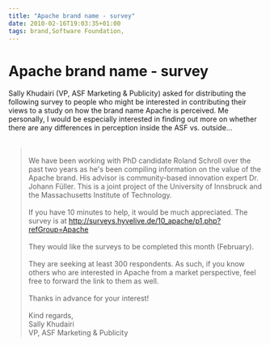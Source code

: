 ```yaml
---
title: "Apache brand name - survey"
date: 2010-02-16T19:03:35+01:00
tags: brand,Software Foundation,
---
```


# Apache brand name - survey


Sally Khudairi (VP, ASF Marketing & Publicity) asked for distributing the following survey to people who might be 
interested in contributing their views to a study on how the brand name Apache is perceived. Me personally, I would be 
especially interested in finding out more on whether there are any differences in perception inside the ASF vs. 
outside...<br><br><blockquote><br>We have been working with PhD candidate Roland Schroll over the past two years as 
he's been compiling information on the value of the Apache brand. His advisor is community-based innovation expert Dr. 
Johann Füller. This is a joint project of the University of Innsbruck and the Massachusetts Institute of 
Technology.<br><br>If you have 10 minutes to help, it would be much appreciated. The survey is at 
http://surveys.hyvelive.de/10_apache/p1.php?refGroup=Apache <br><br>They would like the surveys to be completed this 
month (February). <br><br>They are seeking at least 300 respondents. As such, if you know others who are interested in 
Apache from a market perspective, feel free to forward the link to them as well.<br><br>Thanks in advance for your 
interest!<br><br>Kind regards,<br>Sally Khudairi<br>VP, ASF Marketing & Publicity<br></blockquote><br><br>
